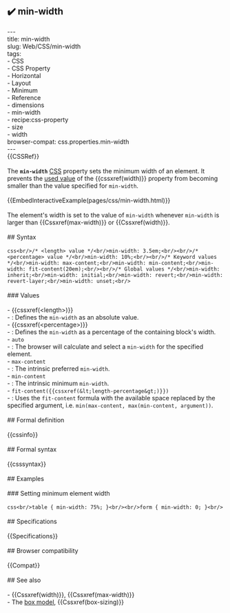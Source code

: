 ## ✔️ min-width 
 ---<br/>title: min-width<br/>slug: Web/CSS/min-width<br/>tags:<br/>  - CSS<br/>  - CSS Property<br/>  - Horizontal<br/>  - Layout<br/>  - Minimum<br/>  - Reference<br/>  - dimensions<br/>  - min-width<br/>  - recipe:css-property<br/>  - size<br/>  - width<br/>browser-compat: css.properties.min-width<br/>---<br/>{{CSSRef}}<br/><br/>The **`min-width`** [CSS](/en-US/docs/Web/CSS) property sets the minimum width of an element. It prevents the [used value](/en-US/docs/Web/CSS/used_value) of the {{cssxref(width)}} property from becoming smaller than the value specified for `min-width`.<br/><br/>{{EmbedInteractiveExample(pages/css/min-width.html)}}<br/><br/>The element's width is set to the value of `min-width` whenever `min-width` is larger than {{Cssxref(max-width)}} or {{Cssxref(width)}}.<br/><br/>## Syntax<br/><br/>```css<br/>/* <length> value */<br/>min-width: 3.5em;<br/><br/>/* <percentage> value */<br/>min-width: 10%;<br/><br/>/* Keyword values */<br/>min-width: max-content;<br/>min-width: min-content;<br/>min-width: fit-content(20em);<br/><br/>/* Global values */<br/>min-width: inherit;<br/>min-width: initial;<br/>min-width: revert;<br/>min-width: revert-layer;<br/>min-width: unset;<br/>```<br/><br/>### Values<br/><br/>- {{cssxref(&lt;length&gt;)}}<br/>  - : Defines the `min-width` as an absolute value.<br/>- {{cssxref(&lt;percentage&gt;)}}<br/>  - : Defines the `min-width` as a percentage of the containing block's width.<br/>- `auto`<br/>  - : The browser will calculate and select a `min-width` for the specified element.<br/>- `max-content`<br/>  - : The intrinsic preferred `min-width`.<br/>- `min-content`<br/>  - : The intrinsic minimum `min-width`.<br/>- `fit-content({{cssxref(&lt;length-percentage&gt;)}})`<br/>  - : Uses the `fit-content` formula with the available space replaced by the specified argument, i.e. `min(max-content, max(min-content, argument))`.<br/><br/>## Formal definition<br/><br/>{{cssinfo}}<br/><br/>## Formal syntax<br/><br/>{{csssyntax}}<br/><br/>## Examples<br/><br/>### Setting minimum element width<br/><br/>```css<br/>table { min-width: 75%; }<br/><br/>form { min-width: 0; }<br/>```<br/><br/>## Specifications<br/><br/>{{Specifications}}<br/><br/>## Browser compatibility<br/><br/>{{Compat}}<br/><br/>## See also<br/><br/>- {{Cssxref(width)}}, {{Cssxref(max-width)}}<br/>- The [box model](/en-US/docs/Web/CSS/CSS_Box_Model/Introduction_to_the_CSS_box_model), {{Cssxref(box-sizing)}}<br/>